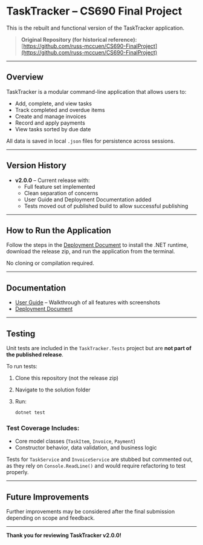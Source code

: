 # TaskTracker – CS690 Final Project

This is the rebuilt and functional version of the TaskTracker application.

> **Original Repository (for historical reference):**  
> [https://github.com/russ-mccuen/CS690-FinalProject](https://github.com/russ-mccuen/CS690-FinalProject)

---

## Overview

TaskTracker is a modular command-line application that allows users to:

- Add, complete, and view tasks
- Track completed and overdue items
- Create and manage invoices
- Record and apply payments
- View tasks sorted by due date

All data is saved in local `.json` files for persistence across sessions.

---

## Version History

- **v2.0.0** – Current release with:
  - Full feature set implemented
  - Clean separation of concerns
  - User Guide and Deployment Documentation added
  - Tests moved out of published build to allow successful publishing

---

## How to Run the Application

Follow the steps in the [Deployment Document](https://github.com/russ-mccuen/CS690-FinalProject--/wiki/Deployment-Document) to install the .NET runtime, download the release zip, and run the application from the terminal.  

No cloning or compilation required.

---

## Documentation

- [User Guide](https://github.com/russ-mccuen/CS690-FinalProject--/wiki/User-Guide) – Walkthrough of all features with screenshots
- [Deployment Document](https://github.com/russ-mccuen/CS690-FinalProject--/wiki/Deployment-Document)

---

## Testing

Unit tests are included in the `TaskTracker.Tests` project but are **not part of the published release**.

To run tests:

1. Clone this repository (not the release zip)
2. Navigate to the solution folder
3. Run:

   ```bash
   dotnet test
   ```

### Test Coverage Includes:

- Core model classes (`TaskItem`, `Invoice`, `Payment`)
- Constructor behavior, data validation, and business logic

Tests for `TaskService` and `InvoiceService` are stubbed but commented out, as they rely on `Console.ReadLine()` and would require refactoring to test properly.

---

## Future Improvements

Further improvements may be considered after the final submission depending on scope and feedback.

---

**Thank you for reviewing TaskTracker v2.0.0!**
